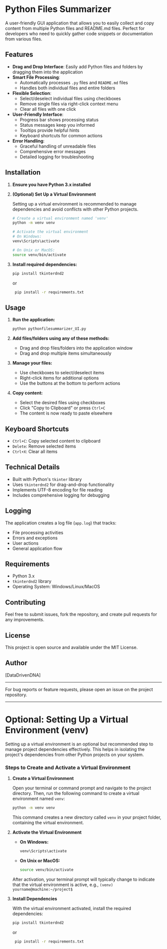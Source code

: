 # Python Files Summarizer

A user-friendly GUI application that allows you to easily collect and copy content from multiple Python files and README.md files. Perfect for developers who need to quickly gather code snippets or documentation from various files.

## Features

- **Drag and Drop Interface**: Easily add Python files and folders by dragging them into the application
- **Smart File Processing**: 
  - Automatically processes `.py` files and `README.md` files
  - Handles both individual files and entire folders
- **Flexible Selection**:
  - Select/deselect individual files using checkboxes
  - Remove single files via right-click context menu
  - Clear all files with one click
- **User-Friendly Interface**:
  - Progress bar shows processing status
  - Status messages keep you informed
  - Tooltips provide helpful hints
  - Keyboard shortcuts for common actions
- **Error Handling**:
  - Graceful handling of unreadable files
  - Comprehensive error messages
  - Detailed logging for troubleshooting

## Installation

1. **Ensure you have Python 3.x installed**

2. **(Optional) Set Up a Virtual Environment**

    Setting up a virtual environment is recommended to manage dependencies and avoid conflicts with other Python projects.

    ```bash
    # Create a virtual environment named 'venv'
    python -m venv venv

    # Activate the virtual environment
    # On Windows:
    venv\Scripts\activate

    # On Unix or MacOS:
    source venv/bin/activate
    ```

3. **Install required dependencies:**

    ```bash
    pip install tkinterdnd2
    ```
    
    or
   
   ```bash
    pip install -r requirements.txt
    ```

## Usage

1. **Run the application:**

    ```bash
    python pythonfilesummarizer_UI.py
    ```

2. **Add files/folders using any of these methods:**
   - Drag and drop files/folders into the application window
   - Drag and drop multiple items simultaneously

3. **Manage your files:**
   - Use checkboxes to select/deselect items
   - Right-click items for additional options
   - Use the buttons at the bottom to perform actions

4. **Copy content:**
   - Select the desired files using checkboxes
   - Click "Copy to Clipboard" or press `Ctrl+C`
   - The content is now ready to paste elsewhere

## Keyboard Shortcuts

- `Ctrl+C`: Copy selected content to clipboard
- `Delete`: Remove selected items
- `Ctrl+X`: Clear all items

## Technical Details

- Built with Python's `tkinter` library
- Uses `tkinterdnd2` for drag-and-drop functionality
- Implements UTF-8 encoding for file reading
- Includes comprehensive logging for debugging

## Logging

The application creates a log file (`app.log`) that tracks:
- File processing activities
- Errors and exceptions
- User actions
- General application flow

## Requirements

- Python 3.x
- `tkinterdnd2` library
- Operating System: Windows/Linux/MacOS

## Contributing

Feel free to submit issues, fork the repository, and create pull requests for any improvements.

## License

This project is open source and available under the MIT License.

## Author

[DataDrivenDNA]

---

For bug reports or feature requests, please open an issue on the project repository.

---

# Optional: Setting Up a Virtual Environment (venv)

Setting up a virtual environment is an optional but recommended step to manage project dependencies effectively. This helps in isolating the project's dependencies from other Python projects on your system.

### Steps to Create and Activate a Virtual Environment

1. **Create a Virtual Environment**

    Open your terminal or command prompt and navigate to the project directory. Then, run the following command to create a virtual environment named `venv`:

    ```bash
    python -m venv venv
    ```

    This command creates a new directory called `venv` in your project folder, containing the virtual environment.

2. **Activate the Virtual Environment**

    - **On Windows:**

        ```bash
        venv\Scripts\activate
        ```

    - **On Unix or MacOS:**

        ```bash
        source venv/bin/activate
        ```

    After activation, your terminal prompt will typically change to indicate that the virtual environment is active, e.g., `(venv) yourname@machine:~/project$`

3. **Install Dependencies**

    With the virtual environment activated, install the required dependencies:

    ```bash
    pip install tkinterdnd2
    ```

   or
   
   ```bash
    pip install -r requirements.txt
    ```
